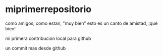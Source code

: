 # miprimerrepositorio
como amigos, como estan, "muy bien" esto es un canto de amistad, ¡qué bien!  

mi primera contribucion local para github 


un commit mas desde github
